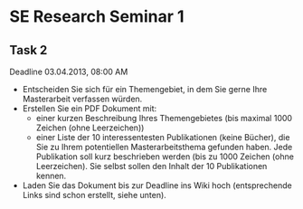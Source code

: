 # SE Research Seminar 1
## Task 2
Deadline 03.04.2013, 08:00 AM

* Entscheiden Sie sich für ein Themengebiet, in dem Sie gerne Ihre Masterarbeit verfassen würden.
* Erstellen Sie ein PDF Dokument mit:
    * einer kurzen Beschreibung Ihres Themengebietes (bis maximal 1000 Zeichen (ohne Leerzeichen))
    * einer Liste der 10 interessentesten Publikationen (keine Bücher), die Sie zu Ihrem potentiellen Masterarbeitsthema gefunden haben. Jede Publikation soll kurz beschrieben werden (bis zu 1000 Zeichen (ohne Leerzeichen). Sie selbst sollen den Inhalt der 10 Publikationen kennen.
* Laden Sie das Dokument bis zur Deadline ins Wiki hoch (entsprechende Links sind schon erstellt, siehe unten).